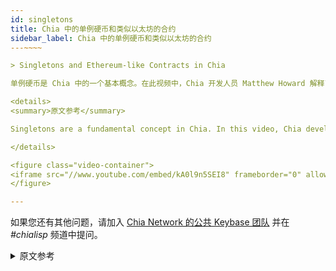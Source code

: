 ```yaml
---
id: singletons
title: Chia 中的单例硬币和类似以太坊的合约
sidebar_label: Chia 中的单例硬币和类似以太坊的合约
---~~‌~~

> Singletons and Ethereum-like Contracts in Chia

单例硬币是 Chia 中的一个基本概念。在此视频中，Chia 开发人员 Matthew Howard 解释了什么是单例硬币以及它们如何参与在 Chia 中创建类似以太坊的合约。

<details>
<summary>原文参考</summary>

Singletons are a fundamental concept in Chia. In this video, Chia developer Matthew Howard explains what Singletons are and how they're involved in creating Ethereum-like contracts in Chia. 

</details>

<figure class="video-container">
<iframe src="//www.youtube.com/embed/kA0l9n5SEI8" frameborder="0" allowfullscreen width="100%"></iframe>
</figure>

---
```


如果您还有其他问题，请加入 [Chia Network 的公共 Keybase 团队](https://keybase.io/team/chia_network.public) 并在 *#chialisp* 频道中提问。

<details>
<summary>原文参考</summary>

If you have further questions, join [Chia Network's public Keybase team](https://keybase.io/team/chia_network.public) and ask in the *#chialisp* channel.

</details>
